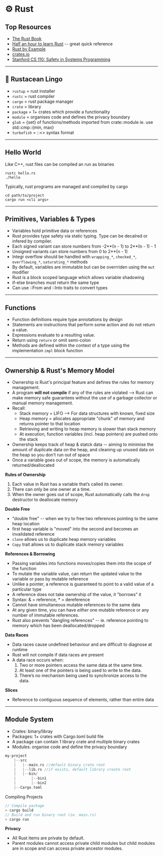 # ⚙️ Rust 

## Top Resources ##
* [The Rust Book](https://doc.rust-lang.org/book/ch01-00-getting-started.html)
* [Half an hour to learn Rust](https://fasterthanli.me/articles/a-half-hour-to-learn-rust) -- great quick reference
* [Rust by Example](https://doc.rust-lang.org/stable/rust-by-example/index.html)
* [crates.io](https://crates.io/)
* [Stanford CS 110: Safety in Systems Programming](https://reberhardt.com/cs110l/spring-2020/)

<hr>

## 🦀 Rustacean Lingo 
* `rustup` = rust installer
* `rustc` = rust compiler
* `cargo` = rust package manager
* `crate` = library
* `package` = 1+ crates which provide a functionality
* `module` = organises code and defines the privacy boundary
* `glob` = {set} of functions/methods imported from crate::module ie. use std::cmp::{min, max}
* `turbofish` = ::<> syntax format

<hr>

## Hello World
Like C++, rust files can be compiled an run as binaries
```
rustc hello.rs
./hello
```
Typically, rust programs are managed and compiled by cargo
```
cd path/to/project
cargo run <cli args>
```

<hr>

## Primitives, Variables & Types
* Variables hold primitive data or references
* Rust provides type safety via static typing. Type can be decalred or infered by compiler. 
* Each signed variant can store numbers from -2**(n - 1) to 2**(n - 1) - 1 
* Unsigned variants can store numbers from 0 to 2**(n - 1)
* Integr overflow should be handled with `wrapping_*`, `checked_*`, `overflowing_*`, `saturating_*` methods
* By default, variables are immutable but can be overrriden using the `mut` modifier
* Rust is a block scoped language which allows variable shadowing
* if-else branches must return the same type
* Can use ::From and ::Into traits to convert types

<hr>

## Functions
* Function definitions require type annotations by design
* Statements are instructions that perform some action and do not return a value. 
* Expressions evaluate to a resulting value.
* Return using `return` or omit semi-colon
* Methods are defined within the context of a type using the implementation `impl` block function

<hr>

## Ownership & Rust's Memory Model
* Ownership is Rust's principal feature and defines the rules for memory management. 
* A program **will not compile** if any of the rules are violated --> Rust can make memory safe
guarantees without the use of a garbage collector or manual memory management.
* Recall:
    * Stack memory = LIFO --> For data structures with known, fixed size
    * Heap memory = allocates appropriate "chunk" of memory and returns pointer to that location
    * Retrieving and writing to heap memory is slower than stack memory
    * At execution, function variables (incl. heap pointers) are pushed onto the stack
* Ownership keeps track of heap & statck data -- aiming to minimise the amount of duplicate data on the heap, and cleaning up unused data on the heap so you don’t run out of space
* Once a variable goes out of scope, the memory is automatically returned/deallocated 

**Rules of Ownership**
1. Each value in Rust has a variable that’s called its owner.
2. There can only be one owner at a time.
3. When the owner goes out of scope, Rust automatically calls the `drop` destructor to deallocate memory

**Double Free**
* "double free" -- when we try to free two references pointing to the same heap location
* first heap variable is "moved" into the second and becomes an invalidated reference
* `clone` allows us to duplicate heap memory variables
* `Copy` trait allows us to duplicate stack memory variables

**References & Borrowing**
* Passing variables into functions moves/copies them into the scope of the function
* To mutate the variable value, can return the updated value to the variable or pass by mutable reference
* Unlike a pointer, a reference is guaranteed to point to a valid value of a particular type
* A reference does not take ownership of the value, it "borrows" it
* Syntax: & = reference, * = dereference
* Cannot have simultaneous mutable references to the same data
* At any given time, you can have *either* one mutable reference or any number of immutable references.
* Rust also prevents "dangling references" -- ie. reference pointing to memory which has been deallocated/dropped

**Data Races**
* Data races cause undefined behaviour and are difficult to diagnose at runtime
* Rust will not compile if data races are present
* A data race occurs when:
    1. Two or more pointers access the same data at the same time.
    2. At least one of the pointers is being used to write to the data.
    3. There’s no mechanism being used to synchronize access to the data.

**Slices**
* Reference to contiguous sequence of elements, rather than entire data 

<hr>

## Module System
* Crates: binary/libray
* Packages: 1+ crates with Cargo.toml build file
* A package can contain 1 library crate and multiple binary crates
* Modules: organise code and define the privacy boundary
``` rust
my-project
    |--src
    |   |--main.rs //default binary crate root
    |   |--lib.rs //if exists, default library create root
    |   |--bin/
    |       |--bin1
    |       |--bin2
    |--Cargo.toml
```
Compiling Projects
``` rust
// Compile package
> cargo build
// Build and run binary root (ie. main.rs)
> cargo run
```

**Privacy**
* All Rust items are private by default. 
* Parent modules cannot access private child modules but child modules are in scope and can access private ancestor modules.